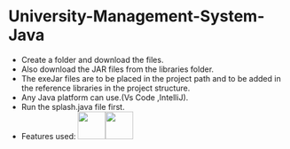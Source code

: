 # University-Management-System-Java
- Create a folder and download the files.
- Also download the JAR files from the libraries folder. 
- The exeJar files are to be placed in the project path and to be added in the reference libraries in the project structure. 
- Any Java platform can use.(Vs Code ,IntelliJ). 
- Run the splash.java file first.
  <br>
- Features used:
 <img src="https://cdn.jsdelivr.net/gh/devicons/devicon/icons/java/java-original-wordmark.svg" width="50" height="50" /><img src="https://cdn.jsdelivr.net/gh/devicons/devicon/icons/mysql/mysql-original-wordmark.svg" width="50" height="50" />

